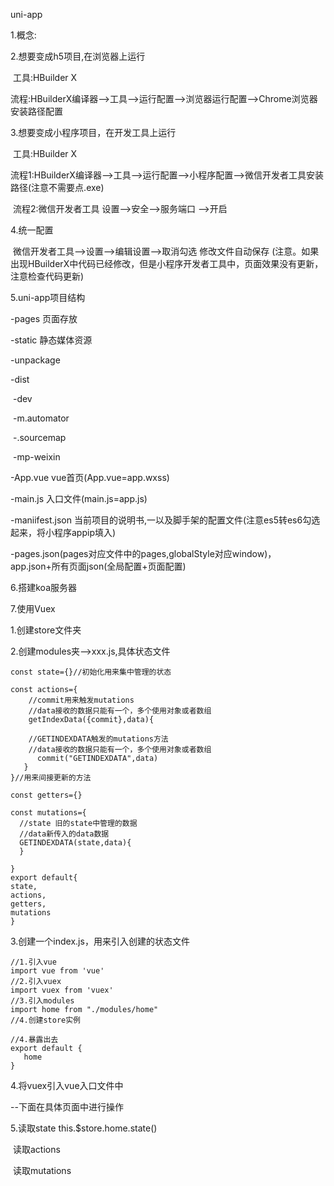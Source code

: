 uni-app

1.概念:





2.想要变成h5项目,在浏览器上运行

​	工具:HBuilder X

​	流程:HBuilderX编译器-->工具-->运行配置-->浏览器运行配置-->Chrome浏览器安装路径配置



3.想要变成小程序项目，在开发工具上运行

​     工具:HBuilder X

​	 流程1:HBuilderX编译器-->工具-->运行配置-->小程序配置-->微信开发者工具安装路径(注意不需要点.exe)

​	流程2:微信开发者工具 设置-->安全-->服务端口 -->开启



4.统一配置

​	微信开发者工具-->设置-->编辑设置-->取消勾选 修改文件自动保存	(注意。如果出现HBuilderX中代码已经修改，但是小程序开发者工具中，页面效果没有更新，注意检查代码更新)



5.uni-app项目结构

-pages 页面存放

-static  静态媒体资源

-unpackage  

  -dist

​	-dev

​		-m.automator

​		-.sourcemap

​	 	-mp-weixin

-App.vue   vue首页(App.vue=app.wxss)

-main.js  入口文件(main.js=app.js)

-maniifest.json   当前项目的说明书,一以及脚手架的配置文件(注意es5转es6勾选起来，将小程序appip填入)

-pages.json(pages对应文件中的pages,globalStyle对应window)，app.json+所有页面json(全局配置+页面配置)



6.搭建koa服务器





7.使用Vuex

  1.创建store文件夹

  2.创建modules夹-->xxx.js,具体状态文件

```
const state={}//初始化用来集中管理的状态

const actions={
	//commit用来触发mutations
	//data接收的数据只能有一个，多个使用对象或者数组
	getIndexData({commit},data){
	
	//GETINDEXDATA触发的mutations方法
	//data接收的数据只能有一个，多个使用对象或者数组
	  commit("GETINDEXDATA",data)
   }
}//用来间接更新的方法

const getters={}

const mutations={
  //state 旧的state中管理的数据
  //data新传入的data数据
  GETINDEXDATA(state,data){
  }

}
export default{
state,
actions,
getters,
mutations
}
```

  3.创建一个index.js，用来引入创建的状态文件

```
//1.引入vue
import vue from 'vue'
//2.引入vuex
import vuex from 'vuex'
//3.引入modules
import home from "./modules/home"
//4.创建store实例

//4.暴露出去
export default {
   home
}
```



  4.将vuex引入vue入口文件中

   --下面在具体页面中进行操作

   5.读取state   this.$store.home.state()

​	  读取actions  

​	  读取mutations  

​		

